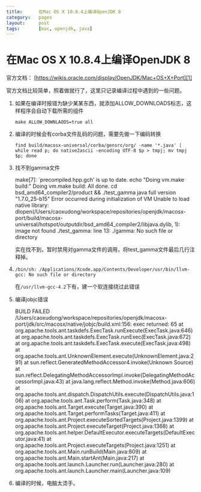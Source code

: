 ```yaml
---
title:      在Mac OS X 10.8.4上编译OpenJDK 8
category:   pages
layout:     post
tags:       [mac, openjdk, java]
---
```



在Mac OS X 10.8.4上编译OpenJDK 8
======================


官方文档： [https://wikis.oracle.com/display/OpenJDK/Mac+OS+X+Port][1]

官方文档比较简单，照着做就行了，这里只记录编译过程中遇到的一些问题。

1. 如果在编译时报错为缺少某某东西，就添加ALLOW_DOWNLOADS标志，这样程序会自动下载所需的组件

    `make ALLOW_DOWNLAODS=true all`

2. 编译的时候会有corba文件乱码的问题，需要先做一下编码转换

    `find build/macosx-universal/corba/gensrc/org/ -name '*.java' | while read p; do native2ascii -encoding UTF-8 $p > tmpj; mv tmpj $p; done`

3. 找不到gamma文件

    make[7]: `precompiled.hpp.gch' is up to date.
    echo "Doing vm.make build:"
    Doing vm.make build:
    All done.
    cd bsd_amd64_compiler2/product && ./test_gamma
    java full version "1.7.0_25-b15"
    Error occurred during initialization of VM
    Unable to load native library: dlopen(/Users/caoxudong/workspace/repositories/openjdk/macosx-port/build/macosx-universal/hotspot/outputdir/bsd_amd64_compiler2/libjava.dylib, 1): image not found
    ./test_gamma: line 13: ./gamma: No such file or directory

    实在找不到，暂时禁用对gamma文件的调用，将test_gamma文件最后几行注释掉。

4. `/bin/sh: /Applications/Xcode.app/Contents/Developer/usr/bin/llvm-gcc: No such file or directory`

    在`/usr/llvm-gcc-4.2`下有，建一个软连接绕过此错误

5. 编译jobjc错误

    BUILD FAILED
    /Users/caoxudong/workspace/repositories/openjdk/macosx-port/jdk/src/macosx/native/jobjc/build.xml:156: exec returned: 65
	at org.apache.tools.ant.taskdefs.ExecTask.runExecute(ExecTask.java:646)
	at org.apache.tools.ant.taskdefs.ExecTask.runExec(ExecTask.java:672)
	at org.apache.tools.ant.taskdefs.ExecTask.execute(ExecTask.java:498)
	at org.apache.tools.ant.UnknownElement.execute(UnknownElement.java:291)
	at sun.reflect.GeneratedMethodAccessor4.invoke(Unknown Source)
	at sun.reflect.DelegatingMethodAccessorImpl.invoke(DelegatingMethodAccessorImpl.java:43)
	at java.lang.reflect.Method.invoke(Method.java:606)
	at org.apache.tools.ant.dispatch.DispatchUtils.execute(DispatchUtils.java:106)
	at org.apache.tools.ant.Task.perform(Task.java:348)
	at org.apache.tools.ant.Target.execute(Target.java:390)
	at org.apache.tools.ant.Target.performTasks(Target.java:411)
	at org.apache.tools.ant.Project.executeSortedTargets(Project.java:1399)
	at org.apache.tools.ant.Project.executeTarget(Project.java:1368)
	at org.apache.tools.ant.helper.DefaultExecutor.executeTargets(DefaultExecutor.java:41)
	at org.apache.tools.ant.Project.executeTargets(Project.java:1251)
	at org.apache.tools.ant.Main.runBuild(Main.java:809)
	at org.apache.tools.ant.Main.startAnt(Main.java:217)
	at org.apache.tools.ant.launch.Launcher.run(Launcher.java:280)
	at org.apache.tools.ant.launch.Launcher.main(Launcher.java:109)

6. 编译的时候，电脑太烫手。







[1]:    https://wikis.oracle.com/display/OpenJDK/Mac+OS+X+Port
